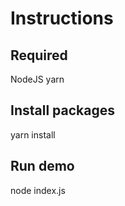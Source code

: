 # Instructions

## Required

NodeJS
yarn

## Install packages

yarn install

## Run demo

node index.js
